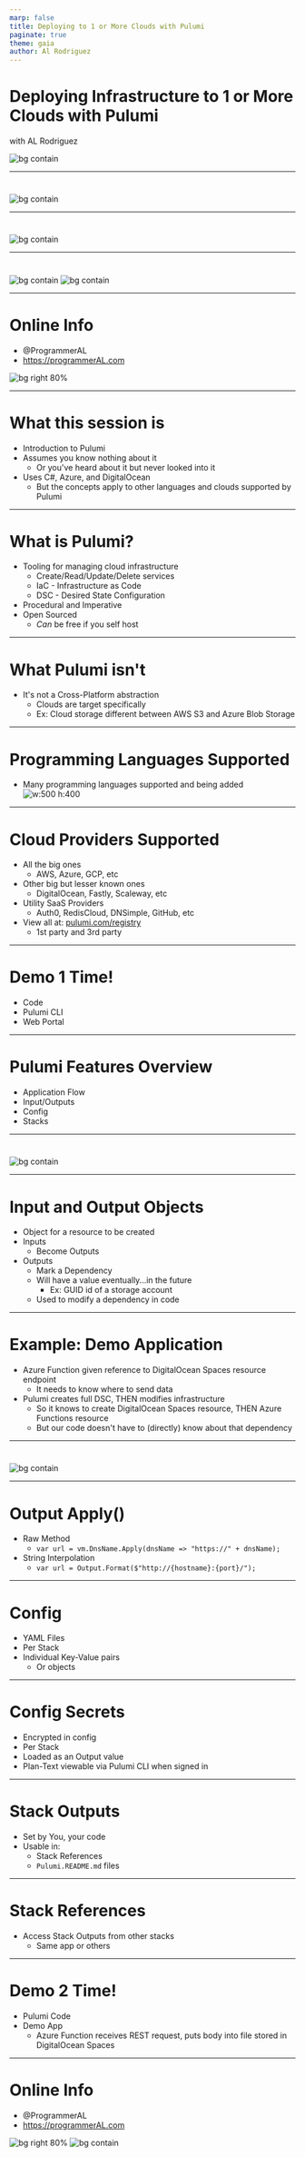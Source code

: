 ```yaml
---
marp: false
title: Deploying to 1 or More Clouds with Pulumi
paginate: true
theme: gaia
author: Al Rodriguez
---
```


# Deploying Infrastructure to 1 or More Clouds with Pulumi

with AL Rodriguez

![bg contain](presentation-images/Simple_Footer.png)

---

#
![bg contain](presentation-images/Sponsors.png)

---

#
![bg contain](presentation-images/Save_the_Date.png)

---
#
![bg contain](presentation-images/Session_Survey_speaker.png)
![bg contain](presentation-images/Survey_QR_Code.png)

---


# Online Info

- @ProgrammerAL
- https://programmerAL.com

![bg right 80%](presentation-images/presentation_link_qrcode.svg)

---

# What this session is

- Introduction to Pulumi
- Assumes you know nothing about it
  - Or you've heard about it but never looked into it
- Uses C#, Azure, and DigitalOcean
  - But the concepts apply to other languages and clouds supported by Pulumi

---

# What is Pulumi?

- Tooling for managing cloud infrastructure
  - Create/Read/Update/Delete services
  - IaC - Infrastructure as Code
  - DSC - Desired State Configuration
- Procedural and Imperative
- Open Sourced
  - _Can_ be free if you self host

---

# What Pulumi isn't

- It's not a Cross-Platform abstraction
  - Clouds are target specifically
  - Ex: Cloud storage different between AWS S3 and Azure Blob Storage

---


# Programming Languages Supported

- Many programming languages supported and being added
![w:500 h:400](presentation-images/pulumi-languages-and-sdks.png)

--- 

# Cloud Providers Supported

- All the big ones
    - AWS, Azure, GCP, etc
- Other big but lesser known ones
    - DigitalOcean, Fastly, Scaleway, etc
- Utility SaaS Providers
    - Auth0, RedisCloud, DNSimple, GitHub, etc
- View all at: [pulumi.com/registry](https://www.pulumi.com/registry)
    - 1st party and 3rd party

--- 

# Demo 1 Time!

- Code
- Pulumi CLI
- Web Portal

---

# Pulumi Features Overview

- Application Flow
- Input/Outputs
- Config
- Stacks

---

#
![bg contain](presentation-images/pulumi-state-flow.png)

---

# Input and Output Objects

- Object for a resource to be created
- Inputs
  - Become Outputs
- Outputs
  - Mark a Dependency
  - Will have a value eventually...in the future
    - Ex: GUID id of a storage account
  - Used to modify a dependency in code

---

# Example: Demo Application

- Azure Function given reference to DigitalOcean Spaces resource endpoint
  - It needs to know where to send data
- Pulumi creates full DSC, THEN modifies infrastructure
  - So it knows to create DigitalOcean Spaces resource, THEN Azure Functions resource
  - But our code doesn't have to (directly) know about that dependency

---

#
![bg contain](presentation-images/pulumi-state-flow.png)

---

# Output Apply()

- Raw Method
  - `var url = vm.DnsName.Apply(dnsName => "https://" + dnsName);`
- String Interpolation
  - `var url = Output.Format($"http://{hostname}:{port}/");`

---

# Config

- YAML Files
- Per Stack
- Individual Key-Value pairs
  - Or objects

---

# Config Secrets

- Encrypted in config
- Per Stack
- Loaded as an Output value
- Plan-Text viewable via Pulumi CLI when signed in


---

# Stack Outputs

- Set by You, your code
- Usable in:
  - Stack References
  - `Pulumi.README.md` files

---

# Stack References

- Access Stack Outputs from other stacks
  - Same app or others


---


# Demo 2 Time!

- Pulumi Code
- Demo App
  - Azure Function receives REST request, puts body into file stored in DigitalOcean Spaces

---

# Online Info

- @ProgrammerAL
- https://programmerAL.com

![bg right 80%](presentation-images/presentation_link_qrcode.svg)
![bg contain](presentation-images/Survey_QR_Code.png)

